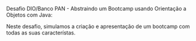 Desafio DIO/Banco PAN - Abstraindo um Bootcamp usando Orientação a Objetos com Java:

Neste desafio, simulamos a criação e apresentação de um bootcamp com todas as suas característas.
